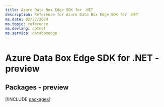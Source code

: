 ```yaml
---
title: Azure Data Box Edge SDK for .NET
description: Reference for Azure Data Box Edge SDK for .NET
ms.date: 02/27/2024
ms.topic: reference
ms.devlang: dotnet
ms.service: databoxedge
---
```

# Azure Data Box Edge SDK for .NET - preview
## Packages - preview
[!INCLUDE [packages](data-box-edge-index.md)]